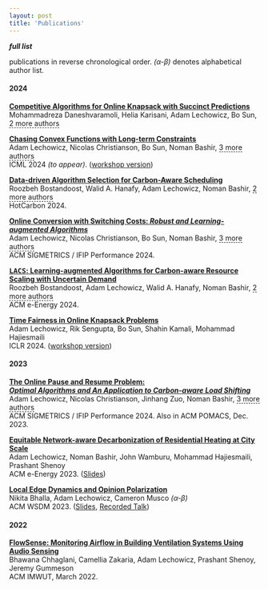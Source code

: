```yaml
---
layout: post
title: 'Publications'
---
```

***full list***

publications in reverse chronological order.  *(α-β)* denotes alphabetical author list.

#### 2024

**[Competitive Algorithms for Online Knapsack with Succinct Predictions](https://arxiv.org/abs/2406.18752)**  <br/>
Mohammadreza Daneshvaramoli, Helia Karisani, Adam Lechowicz, Bo Sun, <span class="more-authors" style="border-bottom: 1px dashed" title="" onclick=" var element=$(this); element.attr('title', ''); var more_authors_text=element.text() == '2 more authors' ? 'Cameron Musco, Mohammad Hajiesmaili' : '2 more authors'; var cursorPosition=0; var textAdder=setInterval(function(){ element.text(more_authors_text.substring(0, cursorPosition + 1)); if (++cursorPosition == more_authors_text.length){ clearInterval(textAdder); } }, '10'); ">2 more authors</span> <br/>

<p class="lead" style="font-variant:small-caps">
</p>

**[Chasing Convex Functions with Long-term Constraints](https://arxiv.org/abs/2402.14012)**  <br/>
Adam Lechowicz, Nicolas Christianson, Bo Sun, Noman Bashir, <span class="more-authors" style="border-bottom: 1px dashed" title="" onclick=" var element=$(this); element.attr('title', ''); var more_authors_text=element.text() == '3 more authors' ? 'Mohammad Hajiesmaili, Adam&nbsp;Wierman, Prashant Shenoy' : '3 more authors'; var cursorPosition=0; var textAdder=setInterval(function(){ element.text(more_authors_text.substring(0, cursorPosition + 1)); if (++cursorPosition == more_authors_text.length){ clearInterval(textAdder); } }, '10'); ">3 more authors</span> <br/>
ICML 2024 *(to appear)*. ([workshop version](https://learning-augmented-algorithms.github.io/papers/sigmetrics24-lata-posters-paper4.pdf))

<p class="lead" style="font-variant:small-caps">
</p>

**[Data-driven Algorithm Selection for Carbon-Aware Scheduling](https://hotcarbon.org/assets/2024/pdf/hotcarbon24-final23.pdf)**  <br/>
Roozbeh Bostandoost, Walid A. Hanafy, Adam Lechowicz, Noman Bashir, <span class="more-authors" style="border-bottom: 1px dashed" title="" onclick=" var element=$(this); element.attr('title', ''); var more_authors_text=element.text() == '2 more authors' ? 'Prashant Shenoy, Mohammad&nbsp;Hajiesmaili' : '2 more authors'; var cursorPosition=0; var textAdder=setInterval(function(){ element.text(more_authors_text.substring(0, cursorPosition + 1)); if (++cursorPosition == more_authors_text.length){ clearInterval(textAdder); } }, '10'); ">2 more authors</span> <br/>
HotCarbon 2024.

<p class="lead" style="font-variant:small-caps">
</p>

**[Online Conversion with Switching Costs: *Robust and Learning-augmented Algorithms*](https://arxiv.org/abs/2310.20598)**  <br/>
Adam Lechowicz, Nicolas Christianson, Bo Sun, Noman Bashir, <span class="more-authors" style="border-bottom: 1px dashed" title="" onclick=" var element=$(this); element.attr('title', ''); var more_authors_text=element.text() == '3 more authors' ? 'Mohammad Hajiesmaili, Adam&nbsp;Wierman, Prashant Shenoy' : '3 more authors'; var cursorPosition=0; var textAdder=setInterval(function(){ element.text(more_authors_text.substring(0, cursorPosition + 1)); if (++cursorPosition == more_authors_text.length){ clearInterval(textAdder); } }, '10'); ">3 more authors</span> <br/>
ACM SIGMETRICS / IFIP Performance 2024.

<p class="lead" style="font-variant:small-caps">
</p>

**[<tt>LACS</tt>: Learning-augmented Algorithms for Carbon-aware Resource Scaling with Uncertain Demand](https://arxiv.org/abs/2404.15211)**  <br/>
Roozbeh Bostandoost, Adam Lechowicz, Walid A. Hanafy, Noman Bashir, <span class="more-authors" style="border-bottom: 1px dashed" title="" onclick=" var element=$(this); element.attr('title', ''); var more_authors_text=element.text() == '2 more authors' ? 'Mohammad Hajiesmaili, Prashant&nbsp;Shenoy' : '2 more authors'; var cursorPosition=0; var textAdder=setInterval(function(){ element.text(more_authors_text.substring(0, cursorPosition + 1)); if (++cursorPosition == more_authors_text.length){ clearInterval(textAdder); } }, '10'); ">2 more authors</span> <br/>
ACM e-Energy 2024.

<p class="lead" style="font-variant:small-caps">
</p>

**[Time Fairness in Online Knapsack Problems](https://arxiv.org/abs/2305.13293)**  <br/>
Adam Lechowicz, Rik Sengupta, Bo Sun, Shahin Kamali, Mohammad Hajiesmaili <br/>
ICLR 2024. ([workshop version](https://learning-augmented-algorithms.github.io/papers/sigmetrics23-lata-posters-paper8.pdf))

<p class="lead" style="font-variant:small-caps">
</p>

#### 2023

**[The Online Pause and Resume Problem: <br/> *Optimal Algorithms and An Application to Carbon-aware Load Shifting*](https://arxiv.org/abs/2303.17551)**  <br/>
Adam Lechowicz, Nicolas Christianson, Jinhang Zuo, Noman Bashir, <span class="more-authors" style="border-bottom: 1px dashed" title="" onclick=" var element=$(this); element.attr('title', ''); var more_authors_text=element.text() == '3 more authors' ? 'Mohammad Hajiesmaili, Adam&nbsp;Wierman, Prashant Shenoy' : '3 more authors'; var cursorPosition=0; var textAdder=setInterval(function(){ element.text(more_authors_text.substring(0, cursorPosition + 1)); if (++cursorPosition == more_authors_text.length){ clearInterval(textAdder); } }, '10'); ">3 more authors</span> <br/>
ACM SIGMETRICS / IFIP Performance 2024.  Also in ACM POMACS, Dec. 2023.

<p class="lead" style="font-variant:small-caps">
</p>

**[Equitable Network-aware Decarbonization of Residential Heating at City Scale](https://arxiv.org/abs/2301.04747)**  <br/>
Adam Lechowicz, Noman Bashir, John Wamburu, Mohammad Hajiesmaili, Prashant Shenoy  <br/>
ACM e-Energy 2023. ([Slides](https://drive.google.com/file/d/15THywHT1sZXHZGaaIW3LfboftIIu1gnj/view?usp=sharing))

<p class="lead" style="font-variant:small-caps">
</p>

**[Local Edge Dynamics and Opinion Polarization](https://arxiv.org/abs/2111.14020)**  <br/>
Nikita Bhalla, Adam Lechowicz, Cameron Musco  *(α-β)* <br/>
ACM WSDM 2023. ([Slides](https://drive.google.com/file/d/1-4MGgvfCO8j_KpKpoNZEjdSCyPbE3IvX/view?usp=share_link), [Recorded Talk](https://www.youtube.com/watch?v=nGhN00sH-dE&list=PLn0nrSd4xjjaL3eKbJfrBuwm97ynTQzLJ&index=10))

<p class="lead" style="font-variant:small-caps">
</p>

#### 2022

**[FlowSense: Monitoring Airflow in Building Ventilation Systems Using Audio Sensing](https://arxiv.org/abs/2202.11136)**  <br/>
Bhawana Chhaglani, Camellia Zakaria, Adam Lechowicz, Prashant Shenoy, Jeremy Gummeson  <br/>
ACM IMWUT, March 2022.
